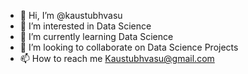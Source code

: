 - 👋 Hi, I’m @kaustubhvasu
- 👀 I’m interested in Data Science
- 🌱 I’m currently learning Data Science
- 💞️ I’m looking to collaborate on Data Science Projects
- 📫 How to reach me Kaustubhvasu@gmail.com

<!---
kaustubhvasu/kaustubhvasu is a ✨ special ✨ repository because its `README.md` (this file) appears on your GitHub profile.
You can click the Preview link to take a look at your changes.
--->

